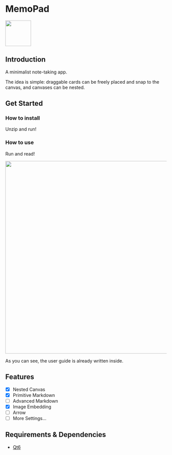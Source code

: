 # MemoPad

<img src="https://github.com/ForSuhr/MemoPad/assets/105584788/fa84b28a-337e-4c1b-aa41-6f383ad4ae00" width="80"/>

## Introduction

A minimalist note-taking app.

The idea is simple: draggable cards can be freely placed and snap to the canvas, and canvases can be nested.

## Get Started

### How to install

Unzip and run!

### How to use

Run and read!

<img src="https://github.com/ForSuhr/MemoPad/assets/105584788/1d84f4b9-5577-46d3-9017-528ca3e6aab1" width="600"/>

As you can see, the user guide is already written inside.

## Features

- [x] Nested Canvas
- [x] Primitive Markdown
- [ ] Advanced Markdown
- [x] Image Embedding
- [ ] Arrow
- [ ] More Settings...

## Requirements & Dependencies

- [Qt6](https://www.qt.io/)
